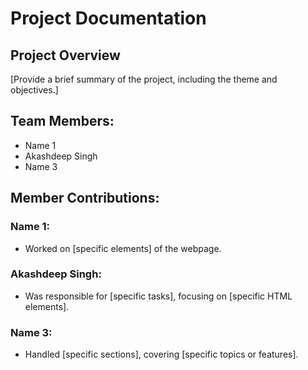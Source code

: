 # Project Documentation

## Project Overview

[Provide a brief summary of the project, including the theme and objectives.]

## Team Members:

-   Name 1
-   Akashdeep Singh
-   Name 3

## Member Contributions:

### Name 1:

-   Worked on [specific elements] of the webpage.

### Akashdeep Singh:

-   Was responsible for [specific tasks], focusing on [specific HTML elements].

### Name 3:

-   Handled [specific sections], covering [specific topics or features].